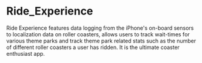 # Ride_Experience
Ride Experience features data logging from the iPhone's on-board sensors to localization data on roller coasters, allows users to track wait-times for various theme parks and track theme park related stats such as the number of different roller coasters a user has ridden. It is the ultimate coaster enthusiast app.
